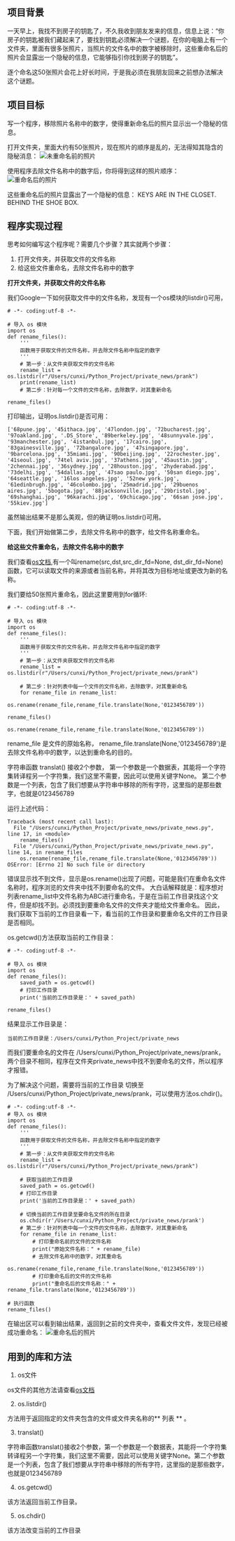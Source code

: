 ## 项目背景

一天早上，我找不到房子的钥匙了，不久我收到朋友发来的信息，信息上说：“你房子的钥匙被我们藏起来了，要找到钥匙必须解决一个谜题，在你的电脑上有一个文件夹，里面有很多张照片，当照片的文件名中的数字被移除时，这些重命名后的照片会显露出一个隐秘的信息，它能够指引你找到房子的钥匙”。

逐个命名这50张照片会花上好长时间，于是我必须在我朋友回来之前想办法解决这个谜题。

## 项目目标

写一个程序，移除照片名称中的数字，使得重新命名后的照片显示出一个隐秘的信息。

打开文件夹，里面大约有50张照片，现在照片的顺序是乱的，无法得知其隐含的隐秘消息：
![未重命名前的照片](/image/original.png)

使用程序去除文件名称中的数字后，你将得到这样的照片顺序：
![重命名后的照片](/image/new.png)

这些重命名后的照片显露出了一个隐秘的信息：
KEYS ARE IN THE CLOSET. BEHIND THE SHOE BOX.


## 程序实现过程

思考如何编写这个程序呢？需要几个步骤？其实就两个步骤：
1. 打开文件夹，并获取文件的文件名称
2. 给这些文件重命名，去除文件名称中的数字

**打开文件夹，并获取文件的文件名称**

我们Google一下如何获取文件中的文件名称，发现有一个os模块的listdir()可用，
```
# -*- coding:utf-8 -*-

# 导入 os 模块
import os
def rename_files():
    '''
    函数用于获取文件的文件名称，并去除文件名称中指定的数字
    '''
    # 第一步：从文件夹获取文件的文件名称
    rename_list = os.listdir(r"/Users/cunxi/Python_Project/private_news/prank")
    print(rename_list)
    # 第二步：针对每一个文件的文件名称，去除数字，对其重新命名

rename_files()
```

打印输出，证明os.listdir()是否可用：
```
['68pune.jpg', '45ithaca.jpg', '47london.jpg', '72bucharest.jpg', '97oakland.jpg', '.DS_Store', '89berkeley.jpg', '48sunnyvale.jpg', '93manchester.jpg', '4istanbul.jpg', '17cairo.jpg', '83gainesville.jpg', '72bangalore.jpg', '47singapore.jpg', '9barcelona.jpg', '35miami.jpg', '90beijing.jpg', '22rochester.jpg', '41seoul.jpg', '74tel aviv.jpg', '37athens.jpg', '45austin.jpg', '2chennai.jpg', '36sydney.jpg', '28houston.jpg', '2hyderabad.jpg', '73delhi.jpg', '54dallas.jpg', '47sao paulo.jpg', '50san diego.jpg', '64seattle.jpg', '16los angeles.jpg', '52new york.jpg', '61edinbrugh.jpg', '46colombo.jpg', '25madrid.jpg', '29buenos aires.jpg', '5bogota.jpg', '88jacksonville.jpg', '29bristol.jpg', '69shanghai.jpg', '96karachi.jpg', '69chicago.jpg', '66san jose.jpg', '55kiev.jpg']
```

虽然输出结果不是那么美观，但的确证明os.listdir()可用。

下面，我们开始做第二步，去除文件名称中的数字，给文件名称重命名。

**给这些文件重命名，去除文件名称中的数字**

我们查看[os文档](https://docs.python.org/3.6/library/os.html),有一个叫rename(src,dst,src_dir_fd=None, dst_dir_fd=None)函数，它可以读取文件的来源或者当前名称，并将其改为目标地址或更改为新的名称。

我们要给50张照片重命名，因此这里要用到for循环:
```
# -*- coding:utf-8 -*-

# 导入 os 模块
import os
def rename_files():
    '''
    函数用于获取文件的文件名称，并去除文件名称中指定的数字
    '''
    # 第一步：从文件夹获取文件的文件名称
    rename_list = os.listdir(r"/Users/cunxi/Python_Project/private_news/prank")

    # 第二步：针对列表中每一个文件的文件名称，去除数字，对其重新命名
    for rename_file in rename_list:
        os.rename(rename_file,rename_file.translate(None,'0123456789'))

rename_files()
```

```
os.rename(rename_file,rename_file.translate(None,'0123456789'))
```
rename_file 是文件的原始名称，
rename_file.translate(None,'0123456789')是去除文件名称中的数字，以达到重命名的目的。

字符串函数 translat() 接收2个参数，
第一个参数是一个数据表，其能将一个字符集转译程另一个字符集，我们这里不需要，因此可以使用关键字None。
第二个参数是一个列表，包含了我们想要从字符串中移除的所有字符，这里指的是那些数字，也就是0123456789

运行上述代码：
```
Traceback (most recent call last):
  File "/Users/cunxi/Python_Project/private_news/private_news.py", line 17, in <module>
    rename_files()
  File "/Users/cunxi/Python_Project/private_news/private_news.py", line 14, in rename_files
    os.rename(rename_file,rename_file.translate(None,'0123456789'))
OSError: [Errno 2] No such file or directory
```

错误显示找不到文件，显示是os.rename()出现了问题，可能是我们在重命名文件名称时，程序浏览的文件夹中找不到要命名的文件。
大白话解释就是：程序想对列表rename_list中文件名称为ABC进行重命名，于是在当前工作目录找这个文件，但是却找不到。必须找到要重命名文件的文件夹才能给文件重命名。
因此，我们获取下当前的工作目录看一下，看当前的工作目录和要重命名文件的工作目录是否相同。

os.getcwd()方法获取当前的工作目录：
```
# -*- coding:utf-8 -*-

# 导入 os 模块
import os
def rename_files():
    saved_path = os.getcwd()
    # 打印工作目录
    print('当前的工作目录是：' + saved_path)

rename_files()
```

结果显示工作目录是：
```
当前的工作目录是：/Users/cunxi/Python_Project/private_news
```

而我们要重命名的文件在 /Users/cunxi/Python_Project/private_news/prank，两个目录不相同，程序在文件夹private_news中找不到要命名的文件，所以程序才报错。

为了解决这个问题，需要将当前的工作目录 切换至 /Users/cunxi/Python_Project/private_news/prank，可以使用方法os.chdir()。

```
# -*- coding:utf-8 -*-
# 导入 os 模块
import os
def rename_files():
    '''
    函数用于获取文件的文件名称，并去除文件名称中指定的数字
    '''
    # 第一步：从文件夹获取文件的文件名称
    rename_list = os.listdir(r"/Users/cunxi/Python_Project/private_news/prank")

    # 获取当前的工作目录
    saved_path = os.getcwd()
    # 打印工作目录
    print('当前的工作目录是：' + saved_path)

    # 切换当前的工作目录至要命名文件的所在目录
    os.chdir(r'/Users/cunxi/Python_Project/private_news/prank')
    # 第二步：针对列表中每一个文件的文件名称，去除数字，对其重新命名
    for rename_file in rename_list:
        # 打印重命名前的文件的文件名称
        print("原始文件名称：" + rename_file)
        # 去除文件名称中的数字，对其重命名
        os.rename(rename_file,rename_file.translate(None,'0123456789'))
        # 打印重命名后的文件的文件名称
        print("重命名后的文件名称：" + rename_file.translate(None,'0123456789'))

# 执行函数
rename_files()
```

在输出区可以看到输出结果，返回到之前的文件夹中，查看文件文件，发现已经被成功重命名：
![重命名后的照片](/image/new.png)


## 用到的库和方法

1. os文件

os文件的其他方法请查看[os文档](https://docs.python.org/3.6/library/os.html)

2. os.listdir()

方法用于返回指定的文件夹包含的文件或文件夹名称的** 列表 ** 。

3. translat()

字符串函数translat()接收2个参数，第一个参数是一个数据表，其能将一个字符集转译程另一个字符集，我们这里不需要，因此可以使用关键字None。第二个参数是一个列表，包含了我们想要从字符串中移除的所有字符，这里指的是那些数字，也就是0123456789

4. os.getcwd()

该方法返回当前工作目录。

5. os.chdir()

该方法改变当前的工作目录




